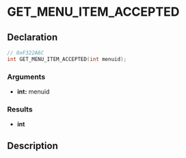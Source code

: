 # GET_MENU_ITEM_ACCEPTED

## Declaration
```cpp
// 0xF322A6C
int GET_MENU_ITEM_ACCEPTED(int menuid);
```

### Arguments
- **int:** menuid

### Results
- **int**

## Description
